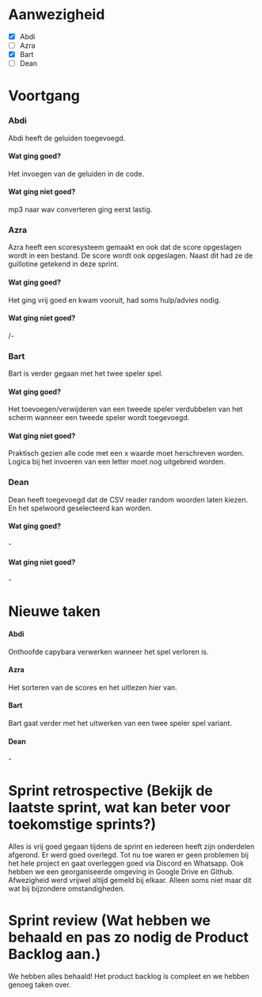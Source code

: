 # Aanwezigheid
- [x] Abdi
- [ ] Azra
- [x] Bart
- [ ] Dean

# Voortgang
### Abdi
Abdi heeft de geluiden toegevoegd.
#### Wat ging goed?
Het invoegen van de geluiden in de code.
#### Wat ging niet goed?
mp3 naar wav converteren ging eerst lastig.

### Azra
Azra heeft een scoresysteem gemaakt en ook dat de score opgeslagen wordt in een bestand. 
De score wordt ook opgeslagen. Naast dit had ze de guillotine getekend in deze sprint.
#### Wat ging goed?
Het ging vrij goed en kwam vooruit, had soms hulp/advies nodig.
#### Wat ging niet goed?
/-

### Bart
Bart is verder gegaan met het twee speler spel.
#### Wat ging goed?
Het toevoegen/verwijderen van een tweede speler verdubbelen van het scherm wanneer een tweede speler wordt toegevoegd.
#### Wat ging niet goed?
Praktisch gezien alle code met een x waarde moet herschreven worden.
Logica bij het invoeren van een letter moet nog uitgebreid worden.
### Dean
Dean heeft toegevoegd dat de CSV reader random woorden laten kiezen. En
het spelwoord geselecteerd kan worden.
#### Wat ging goed?
\-
#### Wat ging niet goed?
\-

# Nieuwe taken
#### Abdi
Onthoofde capybara verwerken wanneer het spel verloren is.
#### Azra
Het sorteren van de scores en het uitlezen hier van.
#### Bart
Bart gaat verder met het uitwerken van een twee speler spel variant.
#### Dean
\-

# Sprint retrospective (Bekijk de laatste sprint, wat kan beter voor toekomstige sprints?)
Alles is vrij goed gegaan tijdens de sprint en iedereen heeft zijn onderdelen afgerond. 
Er werd goed overlegd. Tot nu toe waren er geen problemen bij het hele project en gaat overleggen
goed via Discord en Whatsapp. Ook hebben we een georganiseerde omgeving in Google Drive en Github. 
Afwezigheid werd vrijwel altijd gemeld bij elkaar. Alleen soms niet maar dit wat bij bijzondere omstandigheden.

# Sprint review (Wat hebben we behaald en pas zo nodig de Product Backlog aan.)
We hebben alles behaald! Het product backlog is compleet en we hebben genoeg taken over.